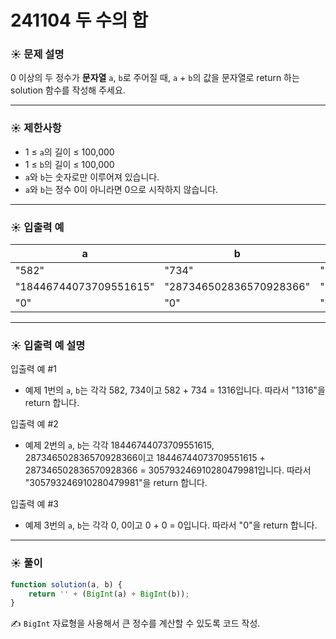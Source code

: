 # 241104 두 수의 합

### ☀️ 문제 설명

0 이상의 두 정수가 **문자열** `a`, `b`로 주어질 때, `a` + `b`의 값을 문자열로 return 하는 solution 함수를 작성해 주세요.

---

### ☀️ **제한사항**

- 1 ≤ `a`의 길이 ≤ 100,000
- 1 ≤ `b`의 길이 ≤ 100,000
- `a`와 `b`는 숫자로만 이루어져 있습니다.
- `a`와 `b`는 정수 0이 아니라면 0으로 시작하지 않습니다.

---

### ☀️ **입출력 예**

| a | b | result |
| --- | --- | --- |
| "582" | "734" | "1316" |
| "18446744073709551615" | "287346502836570928366" | "305793246910280479981" |
| "0" | "0" | "0" |

---

### ☀️ **입출력 예 설명**

입출력 예 #1

- 예제 1번의 `a`, `b`는 각각 582, 734이고 582 + 734 = 1316입니다. 따라서 "1316"을 return 합니다.

입출력 예 #2

- 예제 2번의 `a`, `b`는 각각 18446744073709551615, 287346502836570928366이고 18446744073709551615 + 287346502836570928366 = 305793246910280479981입니다. 따라서 "305793246910280479981"을 return 합니다.

입출력 예 #3

- 예제 3번의 `a`, `b`는 각각 0, 0이고 0 + 0 = 0입니다. 따라서 "0"을 return 합니다.

---

### ☀️ 풀이

```jsx
function solution(a, b) {
    return '' + (BigInt(a) + BigInt(b));
}
```

✍️ `BigInt` 자료형을 사용해서 큰 정수를 계산할 수 있도록 코드 작성.